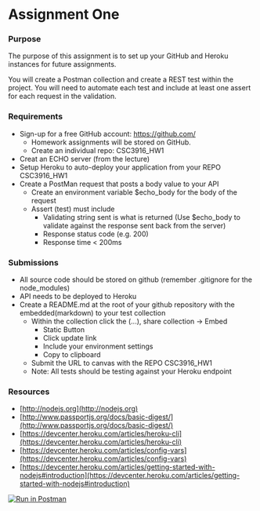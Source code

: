 # Assignment One

### Purpose
The purpose of this assignment is to set up your GitHub and Heroku
instances for future assignments.

You will create a Postman collection and create a REST test within the
project. You will need to automate each test and include at least one
assert for each request in the validation.

### Requirements
* Sign-up for a free GitHub account: https://github.com/
    * Homework assignments will be stored on GitHub.
    * Create an individual repo: CSC3916_HW1
* Creat an ECHO server (from the lecture) 
* Setup Heroku to auto-deploy your application from your REPO CSC3916_HW1
* Create a PostMan request that posts a body value to your API
    * Create an environment variable \$echo_body for the body of the request
    * Assert (test) must include
        * Validating string sent is what is returned 
          (Use \$echo_body to validate against
          the response sent back from the server)
        * Response status code (e.g. 200)
        * Response time < 200ms
### Submissions
* All source code should be stored on github (remember .gitignore for the node_modules)
* API needs to be deployed to Heroku
* Create a README.md at the root of your github repository with the embedded(markdown) to your test collection
    * Within the collection click the (...), share collection &#8594; Embed
        * Static Button
        * Click update link
        * Include your environment settings
        * Copy to clipboard
    * Submit the URL to canvas with the REPO CSC3916_HW1
    * Note: All tests should be testing against your Heroku endpoint
### Resources
* [http://nodejs.org](http://nodejs.org)
* [http://www.passportjs.org/docs/basic-digest/](http://www.passportjs.org/docs/basic-digest/)
* [https://devcenter.heroku.com/articles/heroku-cli](https://devcenter.heroku.com/articles/heroku-cli)
* [https://devcenter.heroku.com/articles/config-vars](https://devcenter.heroku.com/articles/config-vars)
* [https://devcenter.heroku.com/articles/getting-started-with-nodejs#introduction](https://devcenter.heroku.com/articles/getting-started-with-nodejs#introduction)


[![Run in Postman](https://run.pstmn.io/button.svg)](https://app.getpostman.com/run-collection/98d4e2e0b09c450968a7#?env%5BCSCI-3916-hw-01%5D=W3sia2V5IjoiJGVjaG9fYm9keSIsInZhbHVlIjoiSGVsbG8gZnJvbSBQb3N0bWFuIGRlc2t0b3AiLCJlbmFibGVkIjp0cnVlfV0=)